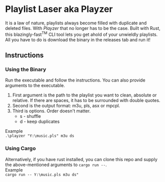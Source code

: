 # Playlist Laser aka Playzer

It is a law of nature, playlists always become filled with duplicate and deleted files. With _Playzer_ that no longer has to be the case. Built with Rust, this blazingly-fast<sup>TM</sup> CLI tool lets you get ahold of your unwieldly playlists. All you have to do is download the binary in the releases tab and run it!

## Instructions
### Using the Binary

Run the executable and follow the instructions. You can also provide arguments to the executable.  
1. First argument is the path to the playlist you want to clean, absolute or relative. If there are spaces, it has to be surrounded with double quotes.
2. Second is the output format: m3u, pls, asx or mpcpl.
3. Third is options. Order doesn't matter.
   * s - shuffle
   * d - keep duplicates

Example   
```.\playzer "Y:\music.pls" m3u ds```

### Using Cargo
Alternatively, if you have rust installed, you can clone this repo and supply the above-mentioned arguments to ```cargo run --```.  
Example   
```cargo run -- Y:\music.pls m3u ds"```